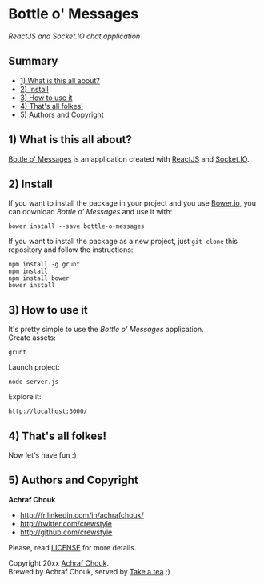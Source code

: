 # Bottle o' Messages

_ReactJS and Socket.IO chat application_


## Summary

+ [1) What is this all about?](#1-what-is-this-all-about)
+ [2) Install](#2-install)
+ [3) How to use it](#3-how-to-use-it)
+ [4) That's all folkes!](#4-thats-all-folkes)
+ [5) Authors and Copyright](#5-authors-and-copyright)


## 1) What is this all about?

[Bottle o' Messages](https://github.com/crewstyle/bottle-o-messages) is an application created with [ReactJS](https://github.com/facebook/react) and [Socket.IO](https://github.com/socketio/socket.io).  


## 2) Install

If you want to install the package in your project and you use [Bower.io](http://bower.io), you can download *Bottle o' Messages* and use it with:

````
bower install --save bottle-o-messages
````

If you want to install the package as a new project, just `git clone` this repository and follow the instructions:

````
npm install -g grunt
npm install
npm install bower
bower install
````


## 3) How to use it

It's pretty simple to use the *Bottle o' Messages* application.  
Create assets:
````
grunt
````

Launch project:
````
node server.js
````

Explore it:
````
http://localhost:3000/
````


## 4) That's all folkes!

Now let's have fun :)


## 5) Authors and Copyright

**Achraf Chouk**

+ http://fr.linkedin.com/in/achrafchouk/
+ http://twitter.com/crewstyle
+ http://github.com/crewstyle

Please, read [LICENSE](https://github.com/crewstyle/bottle-o-messages/blob/master/LICENSE "LICENSE") for more details.

Copyright 20xx [Achraf Chouk](http://github.com/crewstyle "Achraf Chouk").  
Brewed by Achraf Chouk, served by [Take a tea](http://www.takeatea.com "Take a tea") ;)
